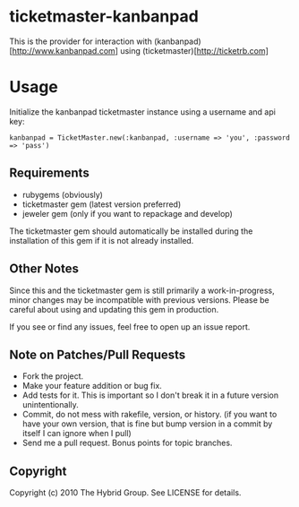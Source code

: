 # ticketmaster-kanbanpad

This is the provider for interaction with (kanbanpad)[http://www.kanbanpad.com] using (ticketmaster)[http://ticketrb.com]

# Usage

Initialize the kanbanpad ticketmaster instance using a username and api key:
  
    kanbanpad = TicketMaster.new(:kanbanpad, :username => 'you', :password => 'pass')


## Requirements

* rubygems (obviously)
* ticketmaster gem (latest version preferred)
* jeweler gem (only if you want to repackage and develop)

The ticketmaster gem should automatically be installed during the installation of this gem if it is not already installed.

## Other Notes

Since this and the ticketmaster gem is still primarily a work-in-progress, minor changes may be incompatible with previous versions. Please be careful about using and updating this gem in production.

If you see or find any issues, feel free to open up an issue report.


## Note on Patches/Pull Requests
 
* Fork the project.
* Make your feature addition or bug fix.
* Add tests for it. This is important so I don't break it in a
  future version unintentionally.
* Commit, do not mess with rakefile, version, or history.
  (if you want to have your own version, that is fine but bump version in a commit by itself I can ignore when I pull)
* Send me a pull request. Bonus points for topic branches.

## Copyright

Copyright (c) 2010 The Hybrid Group. See LICENSE for details.
